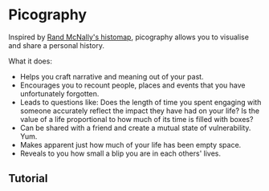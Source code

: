 # Picography

Inspired by [Rand McNally's histomap](www.slate.com/features/2013/08/histomapwider.jpg), picography allows you to visualise and share a personal history.

What it does:
* Helps you craft narrative and meaning out of your past.
* Encourages you to recount people, places and events that you have unfortunately forgotten.
* Leads to questions like: Does the length of time you spent engaging with someone accurately reflect the impact they have had on your life? Is the value of a life proportional to how much of its time is filled with boxes?
* Can be shared with a friend and create a mutual state of vulnerability. Yum.
* Makes apparent just how much of your life has been empty space.
* Reveals to you how small a blip you are in each others' lives.

## Tutorial



